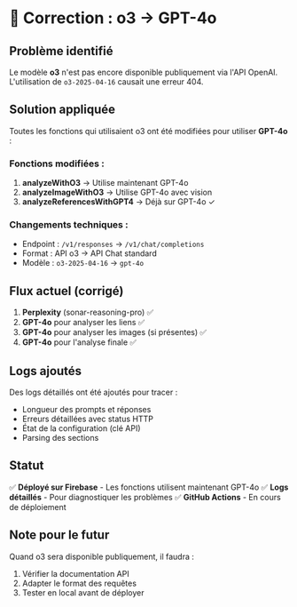 # 🔧 Correction : o3 → GPT-4o

## Problème identifié

Le modèle **o3** n'est pas encore disponible publiquement via l'API OpenAI. L'utilisation de `o3-2025-04-16` causait une erreur 404.

## Solution appliquée

Toutes les fonctions qui utilisaient o3 ont été modifiées pour utiliser **GPT-4o** :

### Fonctions modifiées :
1. **analyzeWithO3** → Utilise maintenant GPT-4o
2. **analyzeImageWithO3** → Utilise GPT-4o avec vision
3. **analyzeReferencesWithGPT4** → Déjà sur GPT-4o ✓

### Changements techniques :
- Endpoint : `/v1/responses` → `/v1/chat/completions`
- Format : API o3 → API Chat standard
- Modèle : `o3-2025-04-16` → `gpt-4o`

## Flux actuel (corrigé)

1. **Perplexity** (sonar-reasoning-pro) ✅
2. **GPT-4o** pour analyser les liens ✅
3. **GPT-4o** pour analyser les images (si présentes) ✅
4. **GPT-4o** pour l'analyse finale ✅

## Logs ajoutés

Des logs détaillés ont été ajoutés pour tracer :
- Longueur des prompts et réponses
- Erreurs détaillées avec status HTTP
- État de la configuration (clé API)
- Parsing des sections

## Statut

✅ **Déployé sur Firebase** - Les fonctions utilisent maintenant GPT-4o
✅ **Logs détaillés** - Pour diagnostiquer les problèmes
✅ **GitHub Actions** - En cours de déploiement

## Note pour le futur

Quand o3 sera disponible publiquement, il faudra :
1. Vérifier la documentation API
2. Adapter le format des requêtes
3. Tester en local avant de déployer 